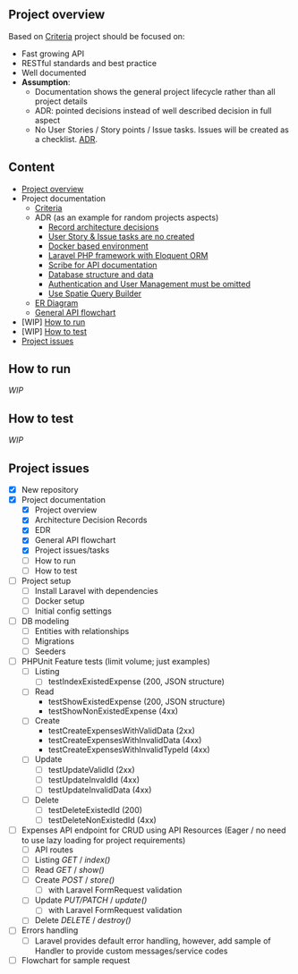 ## Project overview

Based on [Criteria](docs/project/001-criteria.md) project should be focused on:
- Fast growing API
- RESTful standards and best practice
- Well documented
- **Assumption**:
  - Documentation shows the general project lifecycle rather than all project details
  - ADR: pointed decisions instead of well described decision in full aspect
  - No User Stories / Story points / Issue tasks. Issues will be created as a checklist. [ADR](docs/adr/001-issue-and-user-story-are-not-created.md).
  
## Content
 - [Project overview](#project-overview)
 - Project documentation
   - [Criteria](docs/project/001-criteria.md)
   - ADR (as an example for random projects aspects)
     - [Record architecture decisions](docs/adr/000-record-architecture-decisions.md)
     - [User Story & Issue tasks are no created](docs/adr/001-issue-and-user-story-are-not-created.md)
     - [Docker based environment](docs/adr/002-docker-based-enviroment.md)
     - [Laravel PHP framework with Eloquent ORM](docs/adr/003-laravel-framework-with-eloquent-orm.md)
     - [Scribe for API documentation](docs/adr/004-scribe-as-api-documention-handler.md)
     - [Database structure and data](docs/adr/005-db-structure-and-data.md)
     - [Authentication and User Management must be omitted](docs/adr/006-no-authentication-or-user-managment.md)
     - [Use Spatie Query Builder](docs/adr/007-spatie-builder-as-query-builder.md)
   - [ER Diagram](docs/erd/erd_diagram.md)
   - [General API flowchart](docs/flowcharts/000-geenral-flowchart.md)
 - [WIP] [How to run](#how-to-run)
 - [WIP] [How to test](#how-to-test)
 - [Project issues](#project-issues)

## How to run
_WIP_
## How to test
_WIP_

## Project issues
 - [x] New repository
 - [x] Project documentation
   - [x] Project overview
   - [x] Architecture Decision Records
   - [x] EDR
   - [x] General API flowchart
   - [x] Project issues/tasks
   - [ ] How to run
   - [ ] How to test
 - [ ] Project setup
   - [ ] Install Laravel with dependencies
   - [ ] Docker setup
   - [ ] Initial config settings
 - [ ] DB modeling
   - [ ] Entities with relationships
   - [ ] Migrations
   - [ ] Seeders
 - [ ] PHPUnit Feature tests (limit volume; just examples)
   - [ ] Listing
     - [ ] testIndexExistedExpense (200, JSON structure)
   - [ ] Read
     - testShowExistedExpense (200, JSON structure)
     - testShowNonExistedExpense (4xx)
   - [ ] Create
     - testCreateExpensesWithValidData (2xx)
     - testCreateExpensesWithInvalidData (4xx)
     - testCreateExpensesWithInvalidTypeId (4xx)
   - [ ] Update
     - [ ] testUpdateValidId (2xx)
     - [ ] testUpdateInvaldId (4xx)
     - [ ] testUpdateInvalidData (4xx)
   - [ ] Delete
     - [ ] testDeleteExistedId (200)
     - [ ] testDeleteNonExistedId (4xx)
 - [ ] Expenses API endpoint for CRUD using API Resources (Eager / no need to use lazy loading for project requirements)
   - [ ] API routes
   - [ ] Listing _GET_ / _index()_
   - [ ] Read _GET_ / _show()_
   - [ ] Create _POST_ / _store()_
     - [ ] with Laravel FormRequest validation
   - [ ] Update _PUT/PATCH_ / _update()_
     - [ ] with Laravel FormRequest validation
   - [ ] Delete _DELETE_ / _destroy()_
 - [ ] Errors handling 
   - [ ] Laravel provides default error handling, however, add sample of Handler to provide custom messages/service codes
 - [ ] Flowchart for sample request